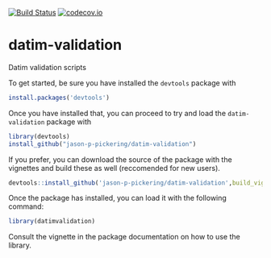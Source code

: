 [![Build Status](https://travis-ci.org/jason-p-pickering/datim-validation?branch=master)](https://travis-ci.org/jason-p-pickering/datim-validation)
[![codecov.io](https://codecov.io/github/jason-p-pickering/datim-validation/coverage.svg?branch=master)](https://codecov.io/github/jason-p-pickering/datim-validation?branch=master)

# datim-validation
Datim validation scripts

To get started, be sure you have installed the `devtools` package with 
```R
install.packages('devtools')
```

Once you have installed that, you can proceed to try and load the `datim-validation` package with

```R
library(devtools)
install_github("jason-p-pickering/datim-validation")
```

If you prefer, you can download the source of the package with the vignettes and build these as well (reccomended for new users).
```R
devtools::install_github('jason-p-pickering/datim-validation',build_vignettes = TRUE)
```


Once the package has installed, you can load it with the following command:

```R
library(datimvalidation)
```

Consult the vignette in the package documentation on how to use the library.
